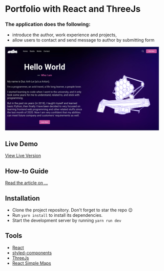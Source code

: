 # Portfolio with React and ThreeJs

### The application does the following:

-   introduce the author, work experience and projects,
-   allow users to contact and send message to author by submitting form

<img width="1264" alt="Portfolio homepage" src="./public/img/homepage.png">

## Live Demo

[View Live Version](https://ducanhle.codes/)

## How-to Guide

[Read the article on ...](link)

## Installation

-   Clone the project repository. Don't forget to star the repo 😉
-   Run `yarn install` to install its dependencies.
-   Start the development server by running `yarn run dev`

## Tools

-   [React](https://react.dev/)
-   [styled-components](https://styled-components.com/)
-   [ThreeJs](https://threejs.org/)
-   [React Simple Maps](https://www.react-simple-maps.io/)
